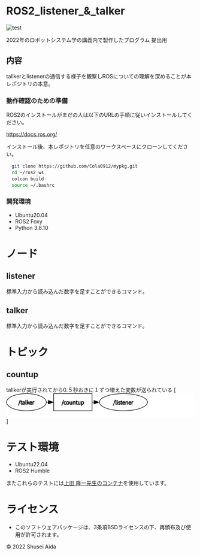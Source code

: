 # ROS2_listener_&_talker
![test](https://github.com/Cola0912/mypkg/actions/workflows/test.yml/badge.svg)

2022年のロボットシステム学の講義内で製作したプログラム
提出用

## 内容
tallkerとlistenerの通信する様子を観察しROSについての理解を深めることが本レポジトリの本意。


### 動作確認のための準備
ROS2のインストールがまだの人は以下のURLの手順に従いインストールしてください。

https://docs.ros.org/

インストール後、本レポジトリを任意のワークスペースにクローンしてください。
```bash
  git clone https://github.com/Cola0912/mypkg.git
  cd ~/ros2_ws
  colcon build
  source ~/.bashrc
```
### 開発環境
* Ubuntu20.04
* ROS2 Foxy
* Python 3.8.10

# ノード

## listener
標準入力から読み込んだ数字を足すことができるコマンド。

## talker
標準入力から読み込んだ数字を足すことができるコマンド。

# トピック
## countup
tallkerが実行されてから0.５秒おきに１ずつ増えた変数が送られている
[![industrial_ci](https://github.com/Cola0912/mypkg/blob/master/rosgraph.svg)]

# テスト環境
* Ubuntu22.04
* ROS2 Humble

またこれらのテストには[上田 隆一先生のコンテナ](https://hub.docker.com/layers/ryuichiueda/ubuntu22.04-ros2/latest/images/sha256-0e1773bc6f12b57172c8818aac36aeb97ca13269028028d49ad5f6f8cc0d6204?context=explore)を使用しています。

# ライセンス
* このソフトウェアパッケージは、3条項BSDライセンスの下、再頒布及び使用が許可されます。

©︎ 2022 Shusei Aida